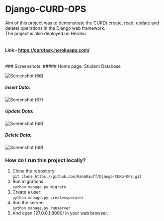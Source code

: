 # Django-CURD-OPS

Aim of this project was to demonstrate the CURD( create, read, update and delete) operations in the Django web framework. <br>
The project is also deployed on Heroku.<br>
<br>
#### Link - https://curdtask.herokuapp.com/
<br>
### Screenshots:
##### Home page: Student Database<br>

![Screenshot (66)](https://user-images.githubusercontent.com/42863227/58760781-66d07880-855a-11e9-9df0-4f2fe7facf97.png)<br>

##### Insert Data:<br>

![Screenshot (67)](https://user-images.githubusercontent.com/42863227/58760782-66d07880-855a-11e9-8c50-0109f04dada6.png)<br>

##### Update Data:<br>

![Screenshot (68)](https://user-images.githubusercontent.com/42863227/58760783-67690f00-855a-11e9-85ad-5fe82fc513c6.png)<br>

##### Delete Data:<br>

![Screenshot (69)](https://user-images.githubusercontent.com/42863227/58760784-67690f00-855a-11e9-8514-f58c5f415743.png)<br>

### How do I run this project locally?

1. Clone the repository:<br />
`git clone https://github.com/RanaRauff/Django-CURD-OPS.git`
2. Run migrations:<br />
`python manage.py migrate`
3. Create a user:<br />
`python manage.py createsuperuser`
4. Run the server:<br />
`python manage.py runserver`
5. And open 127.0.0.1:8000/ in your web browser.
